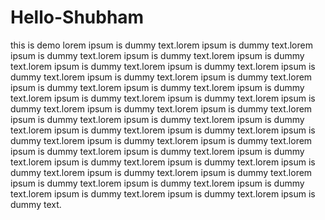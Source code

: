# Hello-Shubham
this is demo
lorem ipsum is dummy text.lorem ipsum is dummy text.lorem ipsum is dummy text.lorem ipsum is dummy text.lorem ipsum is dummy text.lorem ipsum is dummy text.lorem ipsum is dummy text.lorem ipsum is dummy text.lorem ipsum is dummy text.lorem ipsum is dummy text.lorem ipsum is dummy text.lorem ipsum is dummy text.lorem ipsum is dummy text.lorem ipsum is dummy text.lorem ipsum is dummy text.lorem ipsum is dummy text.lorem ipsum is dummy text.lorem ipsum is dummy text.lorem ipsum is dummy text.lorem ipsum is dummy text.lorem ipsum is dummy text.lorem ipsum is dummy text.lorem ipsum is dummy text.lorem ipsum is dummy text.lorem ipsum is dummy text.lorem ipsum is dummy text.lorem ipsum is dummy text.lorem ipsum is dummy text.lorem ipsum is dummy text.lorem ipsum is dummy text.lorem ipsum is dummy text.lorem ipsum is dummy text.lorem ipsum is dummy text.lorem ipsum is dummy text.lorem ipsum is dummy text.lorem ipsum is dummy text.lorem ipsum is dummy text.lorem ipsum is dummy text.lorem ipsum is dummy text.lorem ipsum is dummy text.
